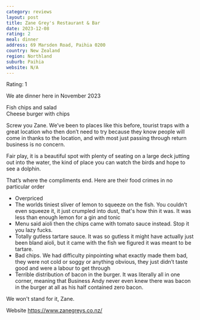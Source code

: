 ```yaml
---
category: reviews
layout: post
title: Zane Grey's Restaurant & Bar
date: 2023-12-08
rating: 2
meal: dinner
address: 69 Marsden Road, Paihia 0200
country: New Zealand
region: Northland
suburb: Paihia
website: N/A
---
```

Rating: 1

We ate dinner here in November 2023 

Fish chips and salad  
Cheese burger with chips

Screw you Zane. We’ve been to places like this before, tourist traps with a great location who then don’t need to try because they know people will come in thanks to the location, and with most just passing through return business is no concern. 

Fair play, it is a beautiful spot with plenty of seating on a large deck jutting out into the water, the kind of place you can watch the birds and hope to see a dolphin. 

That’s where the compliments end. Here are their food crimes in no particular order
 - Overpriced
 - The worlds tiniest sliver of lemon to squeeze on the fish. You couldn’t even squeeze it, it just crumpled into dust, that's how thin it was. It was less than enough lemon for a gin and tonic
 - Menu said aioli then the chips came with tomato sauce instead. Stop it you lazy fucks. 
 - Totally gutless tartare sauce. It was so gutless it might have actually just been bland aioli, but it came with the fish we figured it was meant to be tartare. 
 - Bad chips. We had difficulty pinpointing what exactly made them bad, they were not cold or soggy or anything obvious, they just didn’t taste good and were a labour to get through
 - Terrible distribution of bacon in the burger. It was literally all in one corner, meaning that Business Andy never even knew there was bacon in the burger at all as his half contained zero bacon. 

We won't stand for it, Zane. 

Website https://www.zanegreys.co.nz/